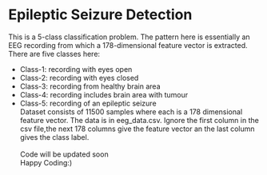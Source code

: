 # Epileptic Seizure Detection
This is a 5-class classification problem. The pattern here is essentially an EEG recording from which a 178-dimensional feature vector is extracted. There are five classes here:
* Class-1: recording with eyes open
* Class-2: recording with eyes closed
* Class-3: recording from healthy brain area
* Class-4: recording includes brain area with tumour
* Class-5: recording of an epileptic seizure
\
Dataset consists of 11500 samples where each is a 178 dimensional feature vector. The data is in eeg_data.csv. Ignore the first column in the csv file,the next 178 columns give the feature vector an the last column gives the class label.\
\
Code will be updated soon\
Happy Coding:)
